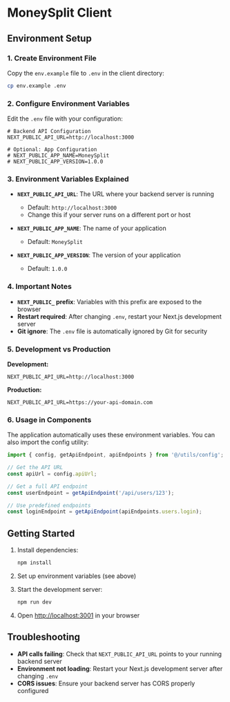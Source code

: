 # MoneySplit Client

## Environment Setup

### 1. Create Environment File

Copy the `env.example` file to `.env` in the client directory:

```bash
cp env.example .env
```

### 2. Configure Environment Variables

Edit the `.env` file with your configuration:

```env
# Backend API Configuration
NEXT_PUBLIC_API_URL=http://localhost:3000

# Optional: App Configuration
# NEXT_PUBLIC_APP_NAME=MoneySplit
# NEXT_PUBLIC_APP_VERSION=1.0.0
```

### 3. Environment Variables Explained

- **`NEXT_PUBLIC_API_URL`**: The URL where your backend server is running
  - Default: `http://localhost:3000`
  - Change this if your server runs on a different port or host

- **`NEXT_PUBLIC_APP_NAME`**: The name of your application
  - Default: `MoneySplit`

- **`NEXT_PUBLIC_APP_VERSION`**: The version of your application
  - Default: `1.0.0`

### 4. Important Notes

- **`NEXT_PUBLIC_` prefix**: Variables with this prefix are exposed to the browser
- **Restart required**: After changing `.env`, restart your Next.js development server
- **Git ignore**: The `.env` file is automatically ignored by Git for security

### 5. Development vs Production

**Development:**
```env
NEXT_PUBLIC_API_URL=http://localhost:3000
```

**Production:**
```env
NEXT_PUBLIC_API_URL=https://your-api-domain.com
```

### 6. Usage in Components

The application automatically uses these environment variables. You can also import the config utility:

```javascript
import { config, getApiEndpoint, apiEndpoints } from '@/utils/config';

// Get the API URL
const apiUrl = config.apiUrl;

// Get a full API endpoint
const userEndpoint = getApiEndpoint('/api/users/123');

// Use predefined endpoints
const loginEndpoint = getApiEndpoint(apiEndpoints.users.login);
```

## Getting Started

1. Install dependencies:
   ```bash
   npm install
   ```

2. Set up environment variables (see above)

3. Start the development server:
   ```bash
   npm run dev
   ```

4. Open [http://localhost:3001](http://localhost:3001) in your browser

## Troubleshooting

- **API calls failing**: Check that `NEXT_PUBLIC_API_URL` points to your running backend server
- **Environment not loading**: Restart your Next.js development server after changing `.env`
- **CORS issues**: Ensure your backend server has CORS properly configured
